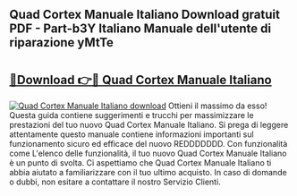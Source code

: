 ## Quad Cortex Manuale Italiano Download gratuit PDF - Part-b3Y Italiano Manuale dell'utente di riparazione yMtTe

# <h2><a href="http://dfa4ei.blite.top/?on=Quad+Cortex+Manuale+Italiano">🔗Download 👉🔴 Quad Cortex Manuale Italiano</a></h2>

[![Quad Cortex Manuale Italiano download](https://i.imgur.com/lujVjoI.png)](http://dfa4ei.blite.top/?on=Quad+Cortex+Manuale+Italiano)
Ottieni il massimo da esso! Questa guida contiene suggerimenti e trucchi per massimizzare le prestazioni del tuo nuovo Quad Cortex Manuale Italiano. Si prega di leggere attentamente questo manuale contiene informazioni importanti sul funzionamento sicuro ed efficace del nuovo REDDDDDDD. Con funzionalità come L'elenco delle funzionalità, il tuo nuovo Quad Cortex Manuale Italiano è un punto di svolta. Ci aspettiamo che Quad Cortex Manuale Italiano ti abbia aiutato a familiarizzare con il tuo ultimo acquisto. In caso di domande o dubbi, non esitare a contattare il nostro Servizio Clienti.
